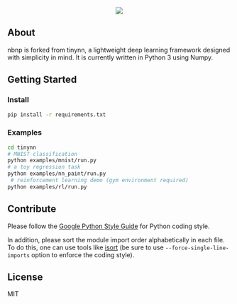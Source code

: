 <p align="center">
<img src="https://i.loli.net/2019/09/24/VatMxSiXLdg8yrD.png"/>
</p>

## About

nbnp is forked from tinynn, a lightweight deep learning framework designed with simplicity in mind. It is currently written in Python 3 using Numpy.

## Getting Started

### Install

```bash
pip install -r requirements.txt
```

### Examples

```bash
cd tinynn
# MNIST classification
python examples/mnist/run.py  
# a toy regression task
python examples/nn_paint/run.py  
 # reinforcement learning demo (gym environment required)
python examples/rl/run.py
```

## Contribute

Please follow the [Google Python Style Guide](https://google.github.io/styleguide/pyguide.html) for Python coding style.

In addition, please sort the module import order alphabetically in each file. To do this, one can use tools like [isort](https://github.com/timothycrosley/isort) (be sure to use `--force-single-line-imports` option to enforce the coding style).

## License

MIT
